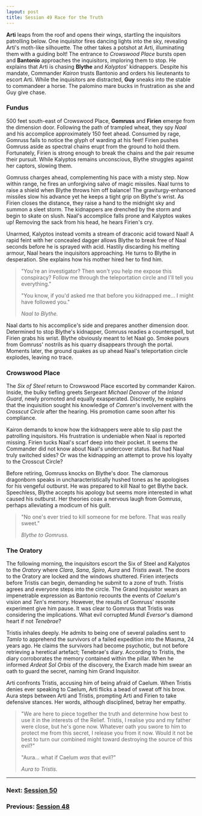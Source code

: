 ```yaml
---
layout: post
title: Session 49 Race for the Truth
---
```


**Arti** leaps from the roof and opens their wings, startling the inquisitors patrolling below. One inquisitor fires dancing lights into the sky, revealing Arti's moth-like silhouette. The other takes a potshot at Arti, illuminating them with a guiding bolt! The entrance to *Crowswood Place* bursts open and **Bantonio** approaches the inquisitors, imploring them to stop. He explains that Arti is chasing **Blythe** and *Kalyptos*' kidnappers. Despite his mandate, Commander *Kairon* trusts Bantonio and orders his lieutenants to escort Arti. While the inquisitors are distracted, **Guy** sneaks into the stable to commandeer a horse. The palomino mare bucks in frustration as she and Guy give chase.

### Fundus

500 feet south-east of Crowswood Place, **Gomruss** and **Firien** emerge from the dimension door. Following the path of trampled wheat, they spy *Naal* and his accomplice approximately 150 feet ahead. Consumed by rage, Gomruss fails to notice the glyph of warding at his feet! Firien pushes Gomruss aside as spectral chains erupt from the ground to hold them. Fortunately, Firien is strong enough to break the chains and the pair resume their pursuit. While Kalyptos remains unconscious, Blythe struggles against her captors, slowing them.

Gomruss charges ahead, complementing his pace with a misty step. Now within range, he fires an unforgiving salvo of magic missiles. Naal turns to raise a shield when Blythe throws him off balance! The graviturgy-enhanced missiles slow his advance yet he keeps a tight grip on Blythe's wrist. As Firien closes the distance, they raise a hand to the midnight sky and summon a sleet storm. The kidnappers are drenched by the storm and begin to skate on slush. Naal's accomplice falls prone and Kalyptos wakes up! Removing the sack from his head, he hears Firien's cry.

Unarmed, Kalyptos instead vomits a stream of draconic acid toward Naal! A rapid feint with her concealed dagger allows Blythe to break free of Naal seconds before he is sprayed with acid. Hastily discarding his melting armour, Naal hears the inquisitors approaching. He turns to Blythe in desperation. She explains how his mother hired her to find him.

> "You're an investigator? Then won't you help me expose this conspiracy? Follow me through the teleportation circle and I'll tell you everything."
>
> "You know, if you'd asked me that before you kidnapped me... I might have followed you."
>
> *Naal to Blythe.*

Naal darts to his accomplice's side and prepares another dimension door. Determined to stop Blythe's kidnapper, Gomruss readies a counterspell, but Firien grabs his wrist. Blythe obviously meant to let Naal go. Smoke pours from Gomruss' nostrils as his quarry disappears through the portal. Moments later, the ground quakes as up ahead Naal's teleportation circle explodes, leaving no trace.

### Crowswood Place

The *Six of Steel* return to Crowswood Place escorted by commander Kairon. Inside, the bulky tiefling greets Sergeant *Michael Denover* of the *Inland Guard*, newly promoted and equally exasperated. Discreetly, he explains that the inquisition sought his knowledge of *Camren*'s involvement with the *Crosscut Circle* after the hearing. His promotion came soon after his compliance.

Kairon demands to know how the kidnappers were able to slip past the patrolling inquisitors. His frustration is undeniable when Naal is reported missing. Firien tucks Naal's scarf deep into their pocket. It seems the Commander did not know about Naal's undercover status. But had Naal truly switched sides? Or was the kidnapping an attempt to prove his loyalty to the Crosscut Circle?

Before retiring, Gomruss knocks on Blythe's door. The clamorous dragonborn speaks in uncharacteristically hushed tones as he apologises for his vengeful outburst. He was prepared to kill Naal to get Blythe back. Speechless, Blythe accepts his apology but seems more interested in what caused his outburst. Her theories coax a nervous laugh from Gomruss, perhaps alleviating a modicum of his guilt.

> "No one's ever tried to kill someone for me before. That was really sweet."
>
> *Blythe to Gomruss.*

### The Oratory

The following morning, the inquisitors escort the Six of Steel and Kalyptos to the *Oratory* where *Clara*, *Sana*, *Spiro*, *Aura* and *Tristis* await. The doors to the Oratory are locked and the windows shuttered. Firien interjects before Tristis can begin, demanding he submit to a zone of truth. Tristis agrees and everyone steps into the circle. The Grand Inquisitor wears an impenetrable expression as Bantonio recounts the events of *Caelum*'s vision and *Ten*'s memory. However, the results of Gomruss' resonite experiment give him pause. It was clear to Gomruss that Tristis was considering the implications. What evil corrupted *Mundi Eversor*'s diamond heart if not *Tenebrae*?

Tristis inhales deeply. He admits to being one of several paladins sent to *Tamlo* to apprehend the survivors of a failed expedition into the Miasma, 24 years ago. He claims the survivors had become psychotic, but not before retrieving a heretical artefact; Tenebrae's diary. According to Tristis, the diary corroborates the memory contained within the pillar. When he informed *Ardeat Sol Orbis* of the discovery, the Exarch made him swear an oath to guard the secret, naming him Grand Inquisitor.

Arti confronts Tristis, accusing him of being afraid of Caelum. When Tristis denies ever speaking to Caelum, Arti flicks a bead of sweat off his brow. Aura steps between Arti and Tristis, prompting Arti and Firien to take defensive stances. Her words, although disciplined, betray her empathy.

> "We are here to piece together the truth and determine how best to use it in the interests of the Relief. Tristis, I realise you and my father were close, but he's gone now. Whatever oath you swore to him to protect me from this secret, I release you from it now. Would it not be best to turn our combined might toward destroying the source of this evil?"
>
> "Aura... what if Caelum *was* that evil?"
>
> *Aura to Tristis.*

---

### **Next: [Session 50](session-50)**
### **Previous: [Session 48](session-48)**
